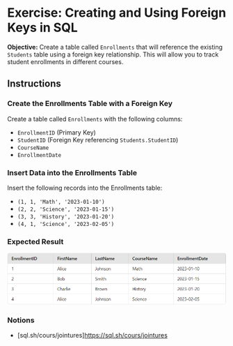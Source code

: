 # Exercise: Creating and Using Foreign Keys in SQL

**Objective:** Create a table called `Enrollments` that will reference the existing `Students` table using a foreign key relationship. This will allow you to track student enrollments in different courses.

## Instructions

### Create the Enrollments Table with a Foreign Key

Create a table called `Enrollments` with the following columns:
- `EnrollmentID` (Primary Key)
- `StudentID` (Foreign Key referencing `Students.StudentID`)
- `CourseName`
- `EnrollmentDate`

### Insert Data into the Enrollments Table
Insert the following records into the Enrollments table:

- `(1, 1, 'Math', '2023-01-10')`
- `(2, 2, 'Science', '2023-01-15')`
- `(3, 3, 'History', '2023-01-20')`
- `(4, 1, 'Science', '2023-02-05')`

### Expected Result

![alt text](image.png)

### Notions

 - [sql.sh/cours/jointures]https://sql.sh/cours/jointures